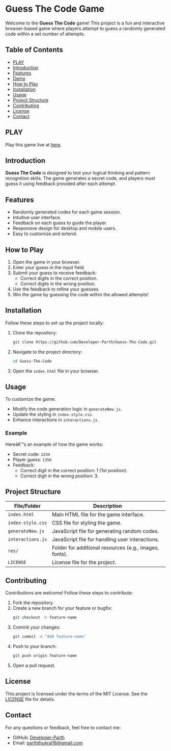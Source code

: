 # Guess The Code Game

Welcome to the **Guess The Code** game! This project is a fun and interactive browser-based game where players attempt to guess a randomly generated code within a set number of attempts.

## Table of Contents
- [PLAY](#PLAY)
- [Introduction](#introduction)
- [Features](#features)
- [Demo](#demo)
- [How to Play](#how-to-play)
- [Installation](#installation)
- [Usage](#usage)
- [Project Structure](#project-structure)
- [Contributing](#contributing)
- [License](#license)
- [Contact](#contact)


## PLAY
Play this game live at <a href="https://guess-the-code-developer-parths-projects.vercel.app/">here</a>.
## Introduction

**Guess The Code** is designed to test your logical thinking and pattern recognition skills. The game generates a secret code, and players must guess it using feedback provided after each attempt.

## Features

- Randomly generated codes for each game session.
- Intuitive user interface.
- Feedback on each guess to guide the player.
- Responsive design for desktop and mobile users.
- Easy to customize and extend.

## How to Play

1. Open the game in your browser.
2. Enter your guess in the input field.
3. Submit your guess to receive feedback:
   - Correct digits in the correct position.
   - Correct digits in the wrong position.
4. Use the feedback to refine your guesses.
5. Win the game by guessing the code within the allowed attempts!

## Installation

Follow these steps to set up the project locally:

1. Clone the repository:
   ```bash
   git clone https://github.com/Developer-Parth/Guess-The-Code.git
   ```
2. Navigate to the project directory:
   ```bash
   cd Guess-The-Code
   ```
3. Open the `index.html` file in your browser.

## Usage

To customize the game:

- Modify the code generation logic in `generateNew.js`.
- Update the styling in `index-style.css`.
- Enhance interactions in `interactions.js`.

### Example

Hereâ€™s an example of how the game works:

- Secret code: `1234`
- Player guess: `1356`
- Feedback:
  - Correct digit in the correct position: 1 (1st position).
  - Correct digit in the wrong position: 3.

## Project Structure

| File/Folder       | Description                                        |
|-------------------|----------------------------------------------------|
| `index.html`      | Main HTML file for the game interface.             |
| `index-style.css` | CSS file for styling the game.                     |
| `generateNew.js`  | JavaScript file for generating random codes.       |
| `interactions.js` | JavaScript file for handling user interactions.    |
| `res/`            | Folder for additional resources (e.g., images, fonts).    |
| `LICENSE`         | License file for the project.                      |

## Contributing

Contributions are welcome! Follow these steps to contribute:

1. Fork the repository.
2. Create a new branch for your feature or bugfix:
   ```bash
   git checkout -b feature-name
   ```
3. Commit your changes:
   ```bash
   git commit -m "Add feature-name"
   ```
4. Push to your branch:
   ```bash
   git push origin feature-name
   ```
5. Open a pull request.

## License

This project is licensed under the terms of the MIT License. See the [LICENSE](./LICENSE) file for details.

## Contact

For any questions or feedback, feel free to contact me:

- GitHub: [Developer-Parth](https://github.com/Developer-Parth)
- Email: [parththukral16@gmail.com](mailto:parththukral16@gmail.com)

